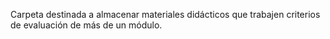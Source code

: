Carpeta destinada a almacenar materiales didácticos que trabajen criterios de evaluación de más de un módulo.
